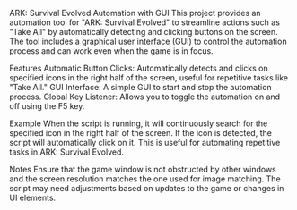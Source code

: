 ARK: Survival Evolved Automation with GUI
This project provides an automation tool for "ARK: Survival Evolved" to streamline actions such as "Take All" by automatically detecting and clicking buttons on the screen. The tool includes a graphical user interface (GUI) to control the automation process and can work even when the game is in focus.

Features
Automatic Button Clicks: Automatically detects and clicks on specified icons in the right half of the screen, useful for repetitive tasks like "Take All."
GUI Interface: A simple GUI to start and stop the automation process.
Global Key Listener: Allows you to toggle the automation on and off using the F5 key.

Example
When the script is running, it will continuously search for the specified icon in the right half of the screen. If the icon is detected, the script will automatically click on it. This is useful for automating repetitive tasks in ARK: Survival Evolved.

Notes
Ensure that the game window is not obstructed by other windows and the screen resolution matches the one used for image matching.
The script may need adjustments based on updates to the game or changes in UI elements.
